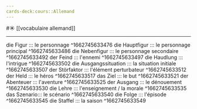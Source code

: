 ```yaml
---
cards-deck:cours::Allemand
---
```


#☀️ [[vocabulaire allemand]]
___
die Figur ::: le personnage
^1662745633476
die Hauptfigur ::: le personnage principal
^1662745633486
die Nebenfigur ::: le personnage secondaire
^1662745633492
der Feind ::: l'ennemi
^1662745633497
die Haudlung ::: l'intrigue
^1662745633502
die Ausgangssituation ::: la situation initiale
^1662745633507
der Störfaktor ::: l'élément perturbateur
^1662745633512
der Held ::: le héros
^1662745633517
das Ziel ::: le but
^1662745633521
der Abenteuer ::: l'aventure
^1662745633525
der Ausgang ::: le dénouement
^1662745633530
die Lehre ::: l'enseignement / la morale
^1662745633535
das Szenario::: le scénario
^1662745633540
die Folge ::: l'épisode
^1662745633545
die Staffel ::: la saison
^1662745633549
